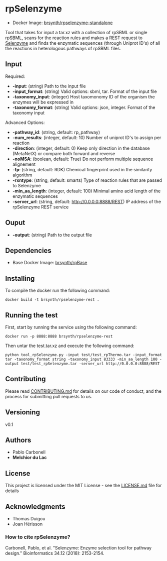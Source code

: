 # rpSelenzyme

* Docker Image: [brsynth/rpselenzyme-standalone](https://hub.docker.com/r/brsynth/rpselenzyme-rest)

Tool that takes for input a tar.xz with a collection of rpSBML or single rpSBML, scans for the reaction rules and makes a REST request to [Selenzyme](Selenzyme.synbiochem.co.uk) and finds the enzymatic sequences (through Uniprot ID's) of all the reactions in heterologous pathways of rpSBML files.

## Input

Required:
* **-input**: (string) Path to the input file
* **-input_format**: (string) Valid options: sbml, tar. Format of the input file
* **-taxonomy_input**: (integer) Host taxomonomy ID of the organism the enzymes will be expressed in
* **-taxonomy_format**: (string) Valid options: json, integer. Format of the taxonomy input

Advanced Options:
* **-pathway_id**: (string, default: rp_pathway)
* **-num_results**: (integer, default: 10) Number of uniprot ID's to assign per reaction 
* **-direction**: (integer, default: 0) Keep only direction in the database (MetaNetX) or compare both forward and reverse
* **-noMSA**: (boolean, default: True) Do not perform multiple sequence alignement
* **-fp**: (string, default: RDK) Chemical fingerprint used in the similarity algorithm
* **-rxntype**: (string, default: smarts) Type of reaction rules that are passed to Selenzyme
* **-min_aa_length**: (integer, default: 100) Minimal amino acid length of the enzymatic sequences
* **-server_url**: (string, default: http://0.0.0.0:8888/REST) IP address of the rpSelenzyme REST service

## Ouput

* **-output**: (string) Path to the output file

## Dependencies

* Base Docker Image: [brsynth/rpBase](https://hub.docker.com/r/brsynth/rpbase)

## Installing 

To compile the docker run the following command:

```
docker build -t brsynth/rpselenzyme-rest .
```

## Running the test

First, start by running the service using the following command:

```
docker run -p 8888:8888 brsynth/rpselenzyme-rest
```

Then untar the test.tar.xz and execute the following command:

```
python tool_rpSelenzyme.py -input test/test_rpThermo.tar -input_format tar -taxonomy_format string -taxonomy_input 83333 -min_aa_length 100 -output test/test_rpSelenzyme.tar -server_url http://0.0.0.0:8888/REST
```

## Contributing

Please read [CONTRIBUTING.md](https://gist.github.com/PurpleBooth/b24679402957c63ec426) for details on our code of conduct, and the process for submitting pull requests to us.

## Versioning

v0.1

## Authors

* Pablo Carbonell
* **Melchior du Lac**

## License

This project is licensed under the MIT License - see the [LICENSE.md](LICENSE.md) file for details

## Acknowledgments

* Thomas Duigou
* Joan Hérisson

### How to cite rpSelenzyme?

Carbonell, Pablo, et al. "Selenzyme: Enzyme selection tool for pathway design." Bioinformatics 34.12 (2018): 2153-2154.
